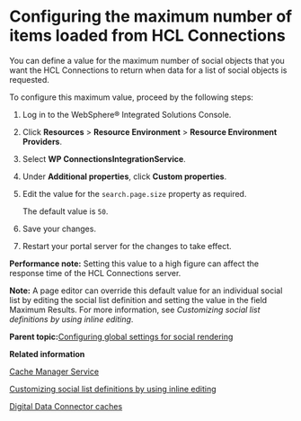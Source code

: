 # Configuring the maximum number of items loaded from HCL Connections

You can define a value for the maximum number of social objects that you want the HCL Connections to return when data for a list of social objects is requested.

To configure this maximum value, proceed by the following steps:

1.  Log in to the WebSphere® Integrated Solutions Console.

2.  Click **Resources** \> **Resource Environment** \> **Resource Environment Providers**.

3.  Select **WP ConnectionsIntegrationService**.

4.  Under **Additional properties**, click **Custom properties**.

5.  Edit the value for the `search.page.size` property as required.

    The default value is `50`.

6.  Save your changes.

7.  Restart your portal server for the changes to take effect.


**Performance note:** Setting this value to a high figure can affect the response time of the HCL Connections server.

**Note:** A page editor can override this default value for an individual social list by editing the social list definition and setting the value in the field Maximum Results. For more information, see *Customizing social list definitions by using inline editing*.

**Parent topic:**[Configuring global settings for social rendering](../social/soc_rendr_cfg_global.md)

**Related information**  


[Cache Manager Service](../admin-system/srvcfgref_cach_mgr.md)

[Customizing social list definitions by using inline editing](../social/soc_rendr_cust_socl_list.md)

[Digital Data Connector caches](../social/plrf_caches.md)

